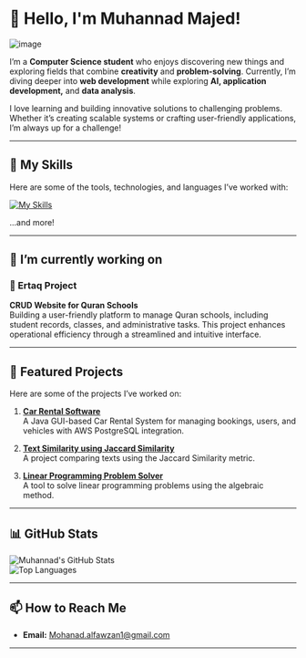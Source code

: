 

# 👋 Hello, I'm Muhannad Majed!  

<!---
> *"The future belongs to those who dare to learn and grow."*

--->
![image](https://i.pinimg.com/originals/5c/ae/fa/5caefa287638eaae50a1c43d73add8b4.gif)

 
I’m a **Computer Science student** who enjoys discovering new things and exploring fields that combine **creativity** and **problem-solving**. Currently, I’m diving deeper into **web development** while exploring **AI, application development,** and **data analysis**.  

I love learning and building innovative solutions to challenging problems. Whether it’s creating scalable systems or crafting user-friendly applications, I’m always up for a challenge!


---

## 🚀 My Skills  
Here are some of the tools, technologies, and languages I’ve worked with:  

[![My Skills](https://skillicons.dev/icons?i=cpp,java,javascript,python,mysql,react,git,supabase,express,nodejs)](https://skillicons.dev)

...and more!  

---

## 🔭 I’m currently working on 
### 📘 Ertaq Project 
**CRUD Website for Quran Schools**  
Building a user-friendly platform to manage Quran schools, including student records, classes, and administrative tasks. This project enhances operational efficiency through a streamlined and intuitive interface.

---

## 📂 Featured Projects  
Here are some of the projects I’ve worked on:  

1. **[Car Rental Software](https://github.com/iMD10/CS342-Car-Rental)**  
   A Java GUI-based Car Rental System for managing bookings, users, and vehicles with AWS PostgreSQL integration.

2. **[Text Similarity using Jaccard Similarity](https://github.com/iMD10/CS315-Texts-Similarity)**  
   A project comparing texts using the Jaccard Similarity metric.  
   
3. **[Linear Programming Problem Solver](https://github.com/iMD10/MATH329-Algebraic-Method)**  
   A tool to solve linear programming problems using the algebraic method.


---

## 📊 GitHub Stats  

![Muhannad's GitHub Stats](https://github-readme-stats.vercel.app/api?username=iMD10&show_icons=true&theme=radical)  
![Top Languages](https://github-readme-stats.vercel.app/api/top-langs/?username=iMD10&layout=compact&theme=radical)

---

## 📫 How to Reach Me  
- **Email:** Mohanad.alfawzan1@gmail.com  

---



<!--
**iMD10/iMD10** is a ✨ _special_ ✨ repository because its `README.md` (this file) appears on your GitHub profile.

Here are some ideas to get you started:

- 🔭 I’m currently working on ...
- 🌱 I’m currently learning ...
- 👯 I’m looking to collaborate on ...
- 🤔 I’m looking for help with ...
- 💬 Ask me about ...
- 📫 How to reach me: ...
- 😄 Pronouns: ...
- ⚡ Fun fact: ...
-->
